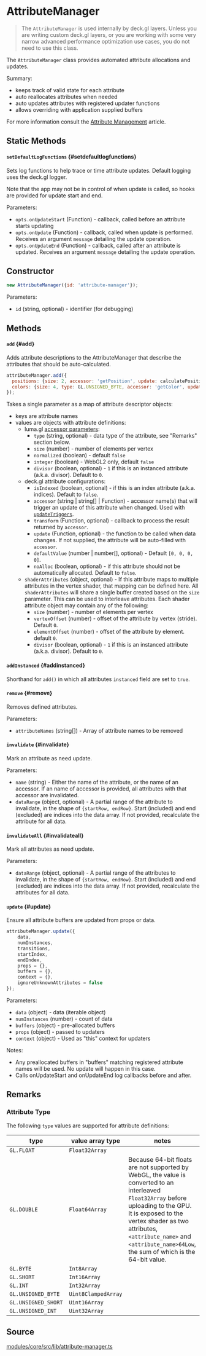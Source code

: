 # AttributeManager

> The `AttributeManager` is used internally by deck.gl layers. Unless you are writing custom deck.gl layers, or you are working with some very narrow advanced performance optimization use cases, you do not need to use this class.

The `AttributeManager` class provides automated attribute allocations and updates.

Summary:

* keeps track of valid state for each attribute
* auto reallocates attributes when needed
* auto updates attributes with registered updater functions
* allows overriding with application supplied buffers

For more information consult the [Attribute Management](../../developer-guide/custom-layers/attribute-management.md) article.


## Static Methods

#### `setDefaultLogFunctions` {#setdefaultlogfunctions}

Sets log functions to help trace or time attribute updates.
Default logging uses the deck.gl logger.

Note that the app may not be in control of when update is called,
so hooks are provided for update start and end.

Parameters:

* `opts.onUpdateStart` (Function) - callback, called before an attribute starts updating
* `opts.onUpdate` (Function) - callback, called when update is performed. Receives an argument `message` detailing the update operation.
* `opts.onUpdateEnd` (Function) - callback, called after an attribute is updated. Receives an argument `message` detailing the update operation.


## Constructor

```js
new AttributeManager({id: 'attribute-manager'});
```

Parameters:

* `id` (string, optional) - identifier (for debugging)


## Methods

#### `add` {#add}

Adds attribute descriptions to the AttributeManager that describe
the attributes that should be auto-calculated.

```js
attributeManager.add({
  positions: {size: 2, accessor: 'getPosition', update: calculatePositions},
  colors: {size: 4, type: GL.UNSIGNED_BYTE, accessor: 'getColor', update: calculateColors}
});
```

Takes a single parameter as a map of attribute descriptor objects:

* keys are attribute names
* values are objects with attribute definitions:
  - luma.gl [accessor parameters](https://luma.gl/docs/api-reference-legacy/classes/accessor):
    * `type` (string, optional) - data type of the attribute, see "Remarks" section below.
    * `size` (number) - number of elements per vertex
    * `normalized` (boolean) - default `false`
    * `integer` (boolean) - WebGL2 only, default `false`
    * `divisor` (boolean, optional) - `1` if this is an instanced attribute
      (a.k.a. divisor). Default to `0`.
  - deck.gl attribute configurations:
    * `isIndexed` (boolean, optional) - if this is an index attribute
      (a.k.a. indices). Default to `false`.
    * `accessor` (string | string[] | Function) - accessor name(s) that will
      trigger an update of this attribute when changed. Used with
      [`updateTriggers`](./layer.md#updatetriggers).
    * `transform` (Function, optional) - callback to process the result returned by `accessor`.
    * `update` (Function, optional) - the function to be called when data changes. If not supplied, the attribute will be auto-filled with `accessor`.
    * `defaultValue` (number | number[], optional) - Default `[0, 0, 0, 0]`.
    * `noAlloc` (boolean, optional) - if this attribute should not be
      automatically allocated. Default to `false`.
  - `shaderAttributes` (object, optional) - If this attribute maps to multiple
    attributes in the vertex shader, that mapping can be defined here. All
    `shaderAttributes` will share a single buffer created based on the `size`
    parameter. This can be used to interleave attributes. Each shader attribute object may contain any of the following:
    * `size` (number) - number of elements per vertex
    * `vertexOffset` (number) - offset of the attribute by vertex (stride). Default `0`.
    * `elementOffset` (number) - offset of the attribute by element. default `0`.
    * `divisor` (boolean, optional) - `1` if this is an instanced attribute
      (a.k.a. divisor). Default to `0`.

#### `addInstanced` {#addinstanced}

Shorthand for `add()` in which all attributes `instanced` field are set to `true`.


#### `remove` {#remove}

Removes defined attributes.

Parameters:

* `attributeNames` (string[]) - Array of attribute names to be removed


#### `invalidate` {#invalidate}

Mark an attribute as need update.

Parameters:

* `name` (string) - Either the name of the attribute, or the name of an accessor. If an name of accessor is provided, all attributes with that accessor are invalidated.
* `dataRange` (object, optional) - A partial range of the attribute to invalidate, in the shape of `{startRow, endRow}`. Start (included) and end (excluded) are indices into the data array. If not provided, recalculate the  attribute for all data.


#### `invalidateAll` {#invalidateall}

Mark all attributes as need update.

Parameters:

* `dataRange` (object, optional) - A partial range of the attributes to invalidate, in the shape of `{startRow, endRow}`. Start (included) and end (excluded) are indices into the data array. If not provided, recalculate the  attributes for all data.


#### `update` {#update}

Ensure all attribute buffers are updated from props or data.

```js
attributeManager.update({
    data,
    numInstances,
    transitions,
    startIndex,
    endIndex,
    props = {},
    buffers = {},
    context = {},
    ignoreUnknownAttributes = false
});
```

Parameters:

* `data` (object) - data (iterable object)
* `numInstances` (number) - count of data
* `buffers` (object) - pre-allocated buffers
* `props` (object) - passed to updaters
* `context` (object) - Used as "this" context for updaters

Notes:

* Any preallocated buffers in "buffers" matching registered attribute names will be used. No update will happen in this case.
* Calls onUpdateStart and onUpdateEnd log callbacks before and after.

## Remarks

### Attribute Type

The following `type` values are supported for attribute definitions:

| type | value array type | notes |
| ---- | ---------------- | ----- |
| `GL.FLOAT` | `Float32Array` | |
| `GL.DOUBLE` | `Float64Array` | Because 64-bit floats are not supported by WebGL, the value is converted to an interleaved `Float32Array` before uploading to the GPU. It is exposed to the vertex shader as two attributes, `<attribute_name>` and `<attribute_name>64Low`, the sum of which is the 64-bit value. |
| `GL.BYTE` | `Int8Array` | |
| `GL.SHORT` | `Int16Array` | |
| `GL.INT` | `Int32Array` | |
| `GL.UNSIGNED_BYTE` | `Uint8ClampedArray` | |
| `GL.UNSIGNED_SHORT` | `Uint16Array` | |
| `GL.UNSIGNED_INT` | `Uint32Array` | |

## Source

[modules/core/src/lib/attribute-manager.ts](https://github.com/visgl/deck.gl/blob/master/modules/core/src/lib/attribute/attribute-manager.ts)
